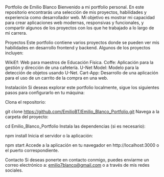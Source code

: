 Portfolio de Emilio Blanco
Bienvenido a mi portfolio personal. En este repositorio encontrarás una selección de mis proyectos, habilidades y experiencia como desarrollador web. Mi objetivo es mostrar mi capacidad para crear aplicaciones web modernas, responsivas y funcionales, y compartir algunos de los proyectos con los que he trabajado a lo largo de mi carrera.

Proyectos
Este portfolio contiene varios proyectos donde se pueden ver mis habilidades en desarrollo frontend y backend. Algunos de los proyectos incluyen:

WikiEf: Web para maestros de Educación Física.
Coffe: Aplicación para la gestión y dirección de una cafetería.
U-Net Model: Modelo para la detección de objetos usando U-Net.
Cart-App: Desarrollo de una aplicación para el uso de un carrito de la compra en una web.

Instalación
Si deseas explorar este portfolio localmente, sigue los siguientes pasos para configurarlo en tu máquina:

Clona el repositorio:

git clone https://github.com/EmilioBT/Emilio_Blanco_Portfolio.git
Navega a la carpeta del proyecto:

cd Emilio_Blanco_Portfolio
Instala las dependencias (si es necesario):

npm install
Inicia el servidor o la aplicación:

npm start
Accede a la aplicación en tu navegador en http://localhost:3000 o el puerto correspondiente.

Contacto
Si deseas ponerte en contacto conmigo, puedes enviarme un correo electrónico a: emilio7blanco@gmail.com o a través de mis redes sociales.

